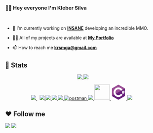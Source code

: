 ### 👋👋 Hey everyone I'm Kleber Silva
<br>
  
- 🔭 I’m currently working on **[INSANE](https://www.insa.ne/)** developing an incredible MMO.

- 👨‍💻 All of my projects are available at **[My Portfolio](https://klebersilva.com.br)**

- 📫 How to reach me **krsmga@gmail.com**

## 🚀 Stats

<div align="center">
  <a href="https://github.com/krsmga">
  <img height="180em" src="https://github-readme-stats.vercel.app/api?username=krsmga&show_icons=true&theme=merko&include_all_commits=true&count_private=true"/>
  <img height="180em" src="https://github-readme-stats.vercel.app/api/top-langs/?username=krsmga&layout=compact&langs_count=7&theme=merko"/>
</div>
  
<p align="center"> 
  <a style="padding-right:8px;" href="https://www.mysql.com/" target="_blank"> <img src="https://img.icons8.com/fluent/50/000000/mysql-logo.png"/> </a> 
  <a href="https://reactjs.org/" target="_blank"> <img src="https://img.icons8.com/color/48/000000/react-native.png"/> </a>
  <a href="https://www.w3.org/html/" target="_blank"> <img src="https://img.icons8.com/color/48/000000/html-5.png"/> </a> 
  <a href="https://www.w3schools.com/css/" target="_blank"> <img src="https://img.icons8.com/color/48/000000/css3.png"/> </a> 
  <a href="https://www.python.org" target="_blank"> <img src="https://img.icons8.com/color/48/000000/python.png"/> </a>     
  <a href="https://postman.com" target="_blank"> <img src="https://www.vectorlogo.zone/logos/getpostman/getpostman-icon.svg" alt="postman" width="45" height="45"/> </a>   
  <a href="https://git-scm.com/" target="_blank"> <img src="https://img.icons8.com/color/48/000000/git.png"/> </a> 
  <a href="https://unity.com/" target="_blank"> <img height="50" width="50" src="https://icon-library.com/images/unity-icon/unity-icon-5.jpg"> </a> 
  <a href="https://unity.com/" target="_blank"> <img height="50" width="50" src="https://raw.githubusercontent.com/devicons/devicon/master/icons/csharp/csharp-original.svg"> </a>
  <a style="padding-right:8px;" href="https://nodejs.org" target="_blank"> <img src="https://img.icons8.com/color/48/000000/nodejs.png"/> </a>   
</p>

##
  
## ❤ Follow me  
<p align="left">
  <a href = "https://www.linkedin.com/in/kleber-ribeiro-da-silva/"><img src="https://img.icons8.com/fluent/48/000000/linkedin.png"/></a>
  <a href = "https://www.instagram.com/klebersilvadev/"><img src="https://img.icons8.com/fluent/48/000000/instagram-new.png"/></a>
</p>  

